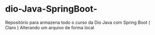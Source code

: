# dio-Java-SpringBoot-
Repositório para armazena todo o curso da Dio Java com Spring Boot ( Claro )
Alterando um arquivo de forma local

